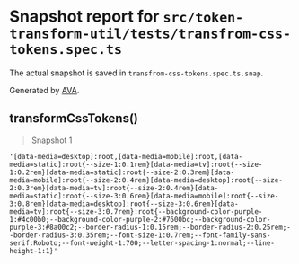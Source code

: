 # Snapshot report for `src/token-transform-util/tests/transfrom-css-tokens.spec.ts`

The actual snapshot is saved in `transfrom-css-tokens.spec.ts.snap`.

Generated by [AVA](https://avajs.dev).

## transformCssTokens()

> Snapshot 1

    '[data-media=desktop]:root,[data-media=mobile]:root,[data-media=static]:root{--size-1:0.1rem}[data-media=tv]:root{--size-1:0.2rem}[data-media=static]:root{--size-2:0.3rem}[data-media=mobile]:root{--size-2:0.4rem}[data-media=desktop]:root{--size-2:0.3rem}[data-media=tv]:root{--size-2:0.4rem}[data-media=static]:root{--size-3:0.6rem}[data-media=mobile]:root{--size-3:0.8rem}[data-media=desktop]:root{--size-3:0.6rem}[data-media=tv]:root{--size-3:0.7rem}:root{--background-color-purple-1:#4c00b0;--background-color-purple-2:#7600bc;--background-color-purple-3:#8a00c2;--border-radius-1:0.15rem;--border-radius-2:0.25rem;--border-radius-3:0.35rem;--font-size-1:0.7rem;--font-family-sans-serif:Roboto;--font-weight-1:700;--letter-spacing-1:normal;--line-height-1:1}'
